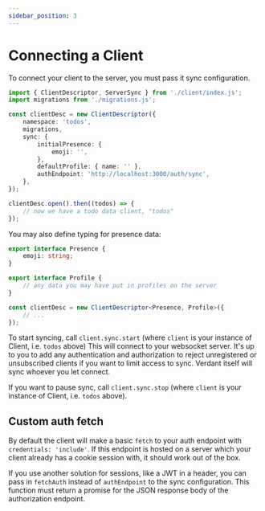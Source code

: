 ```yaml
---
sidebar_position: 3
---
```


# Connecting a Client

To connect your client to the server, you must pass it sync configuration.

```ts
import { ClientDescriptor, ServerSync } from './client/index.js';
import migrations from './migrations.js';

const clientDesc = new ClientDescriptor({
	namespace: 'todos',
	migrations,
	sync: {
		initialPresence: {
			emoji: '',
		},
		defaultProfile: { name: '' },
		authEndpoint: 'http://localhost:3000/auth/sync',
	},
});

clientDesc.open().then((todos) => {
	// now we have a todo data client, "todos"
});
```

You may also define typing for presence data:

```ts
export interface Presence {
	emoji: string;
}

export interface Profile {
	// any data you may have put in profiles on the server
}

const clientDesc = new ClientDescriptor<Presence, Profile>({
	// ...
});
```

To start syncing, call `client.sync.start` (where `client` is your instance of Client, i.e. `todos` above) This will connect to your websocket server. It's up to you to add any authentication and authorization to reject unregistered or unsubscribed clients if you want to limit access to sync. Verdant itself will sync whoever you let connect.

If you want to pause sync, call `client.sync.stop` (where `client` is your instance of Client, i.e. `todos` above).

## Custom auth fetch

By default the client will make a basic `fetch` to your auth endpoint with `credentials: 'include'`. If this endpoint is hosted on a server which your client already has a cookie session with, it should work out of the box.

If you use another solution for sessions, like a JWT in a header, you can pass in `fetchAuth` instead of `authEndpoint` to the sync configuration. This function must return a promise for the JSON response body of the authorization endpoint.

